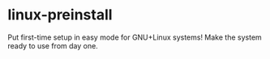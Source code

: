 # linux-preinstall
Put first-time setup in easy mode for GNU+Linux systems! Make the system ready to use from day one.
